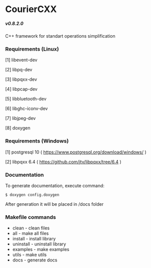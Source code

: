# CourierCXX
##### v0.8.2.0
C++ framework for standart operations simplification

### Requirements (Linux)
[1] libevent-dev

[2] libpq-dev

[3] libpqxx-dev

[4] libpcap-dev

[5] libbluetooth-dev

[6] libghc-iconv-dev

[7] libjpeg-dev

[8] doxygen

### Requirements (Windows)
[1] postgresql 10 ( https://www.postgresql.org/download/windows/ )

[2] libpqxx 6.4 ( https://github.com/jtv/libpqxx/tree/6.4 )

### Documentation
To generate documentation, execute command:

	$ doxygen config.doxygen

After generation it will be placed in /docs folder

### Makefile commands
- clean - clean files
- all - make all files
- install - install library
- uninstall - uninstall library
- examples - make examples
- utils - make utils
- docs - generate docs
 

